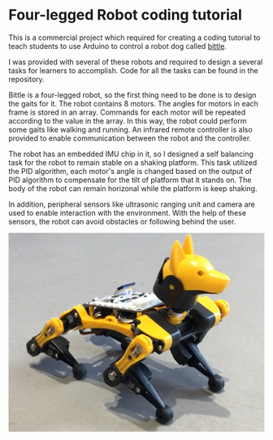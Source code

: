 # Four-legged Robot coding tutorial

This is a commercial project which required for creating a coding tutorial to teach students to use Arduino to control a robot dog called [bittle](https://www.petoi.com/pages/bittle-open-source-bionic-robot-dog). 

I was provided with several of these robots and required to design a several tasks for learners to accomplish. Code for all the tasks can be found in the repository. 

Bittle is a four-legged robot, so the first thing need to be done is to design the gaits for it. The robot contains 8 motors. The angles   for motors in each frame is stored in an array. Commands for each motor will be repeated according to the value in the array. In this way, the robot could perform some gaits like walking and running. An infrared remote controller is also provided to enable communication between the robot and the controller.

The robot has an embedded IMU chip in it, so I designed a self balancing task for the robot to remain stable on a shaking platform. This task utilized the PID algorithm, each motor's angle is changed based on the output of PID algorithm to compensate for the tilt of platform that it stands on. The body of the robot can remain horizonal while the platform is keep shaking. 

In addition, peripheral sensors like ultrasonic ranging unit and camera are used to enable interaction with the environment. With the help of these sensors, the robot can avoid obstacles or following behind the user.

<div align=center><img src="1.jpg" alt="1" width="600" /></div>

